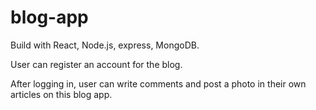 # blog-app
Build with React, Node.js, express, MongoDB.
	
User can register an account for the blog.	
	
After logging in, user can write comments and post a photo in their own articles on this blog app.

